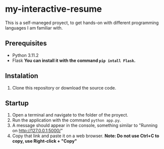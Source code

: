 # my-interactive-resume
This is a self-maneged proyect, to get hands-on with different programming languages I am familiar with.

## Prerequisites

 - Python 3.11.2
 - Flask **You can install it with the command `pip intall Flask`.**

 ## Instalation

1. Clone this repository or download the source code.

 ## Startup

 1. Open a terminal and navigate to the folder of the proyect.
 2. Run the application with the command `python app.py`. 
 3. A message should appear in the console, something similar to "Running on http://127.0.0.1:5000/"
 4. Copy that link and paste it on a web browser. **Note: Do not use Ctrl+C to copy, use Right-click + "Copy"**
